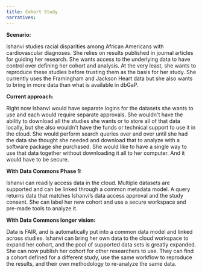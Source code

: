 ```yaml
---
title: Cohort Study
narratives:
---
```


**Scenario:**

Ishanvi studies racial disparities among African Americans with cardiovascular
diagnoses. She relies on results published in journal articles for guiding
her research. She wants access to the underlying data to have control over
defining her cohort and analysis. At the very least, she wants to
reproduce these studies before trusting them as the basis for her
study. She currently uses the Framingham and Jackson Heart data but she also wants to bring
in more data than what is available in dbGaP.

**Current approach:**

Right now Ishanvi would have separate logins for the datasets she wants to use and each would
require separate approvals. She wouldn't have the ability to download all
the studies she wants or to store all of that data locally, but she also wouldn't have
the funds or technical support to use it in the cloud. She would perform
search queries over and over until she had the data she thought she needed and
download that to analyze with a software package she purchased. She would like
to have a single way to use that data together without downloading it
all to her computer. And it would have to be secure.

**With Data Commons Phase 1:**

Ishanvi can readily access data in the cloud. Multiple datasets are supported
and can be linked through a common metadata model. A query returns
data that matches Ishanvi’s data access approval and the study
consent. She can label her new cohort and use a secure workspace and pre-made tools to analyze it.

**With Data Commons longer vision:**

Data is FAIR, and is automatically put into a common data model and linked across
studies. Ishanvi can bring her
own data to the cloud workspace to expand her cohort, and the pool of
supported data sets is greatly expanded. She can now publish
her cohort for other researchers to use. They can find a cohort
defined for a different study, use the same workflow to reproduce the
results, and their own methodology to re-analyze the same data.
